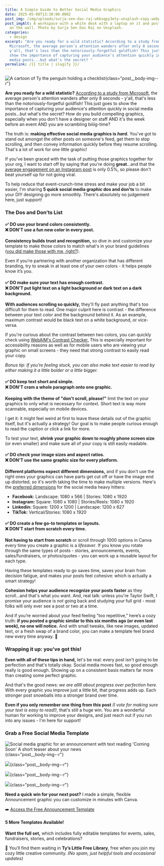 ```yaml
---
title: A Simple Guide to Better Social Media Graphics
date: 2025-05-08T13:30:00.000Z
post_img: /img/uploads/surja-sen-das-raj-wkkxqpy3ety-unsplash-copy.webp
post_imgAlt: A workspace with a white desk with a laptop on it and post-it notes
  on the wall. Photo by Surja Sen Das Raj on Unsplash.
categories:
  - design
excerpt: "Are you ready for a wild statistic? According to a study from
  Microsoft, the average person's attention wanders after only 8 seconds -
  y'all, that's less than the notoriously-forgetful goldfish! This just goes to
  show the importance of capturing your audience's attention quickly in social
  media posts...but what's the secret? "
permalink: /{{ title | slugify }}/
---
```

![A cartoon of Ty the penguin holding a checklist](/img/uploads/ty-checklist.png){class="post__body-img--r"}

**Are you ready for a wild statistic?** [According to a study from Microsoft,](https://time.com/3858309/attention-spans-goldfish/) the average person's attention wanders after only 8 seconds - y'all, that's less than the notoriously-forgetful goldfish! This just goes to show the importance of capturing your audience's attention quickly in social media posts...but what's the secret? How do you build compelling graphics, especially when you don't have a designer on staff AND it's the week before an event AND you are scrambling biiiig-time?

The truth is: **making effective social media graphics is *hard*.** You've got to stand out amongst the other posts on someone's feed, get them to stop scrolling, and then convey information quickly before they resume scrolling. That's a lot of work for one little graphic!

If you've been graced with the task of putting those graphics together for your org, I want to start off by saying that you're doing **great**...and that the [average engagement on an Instagram post](https://www.socialinsider.io/social-media-benchmarks/instagram) is only 0.5%, so please don't beat yourself up for not going viral. 

To help reduce that event-crunch-time stress and make your job a bit easier, I'm sharing **5 quick social media graphic dos and don'ts** to make your DIY designing go more smoothly. There's absolutely no judgement here, just support!

### The Dos and Don’ts List

#### ✅ DO use your brand colors consistently. <br> ❌ DON’T use a fun new color in every post.

**Consistency builds trust and recognition,** so dive in and customize your template to make those colors to match what's in your brand guidelines ([you did make those with me, right?](https://tesoridesign.com/blog/2025-05-03-branding/)).  

Even if you’re partnering with another organization that has different branding, try to sneak in at least one of your own colors - it helps people know it’s you.

#### ✅ DO make sure your text has enough contrast. <br>❌ DON’T put light text on a light background or dark text on a dark background.

**With audiences scrolling so quickly,** they'll fly past anything that's too difficult for them to read. One major culprit here is contrast - the difference between your text color and the background behind it. As an example, maximum contrast would be black text on a white background, or vice-versa. 

If you're curious about the contrast between two colors, you can quickly check using [WebAIM's Contrast Checker.](https://webaim.org/resources/contrastchecker/) This is especially important for accessibility reasons as well as for mobile users who are viewing your graphic on small screens - they need that strong contrast to easily read your copy.

*Bonus tip: If you’re feeling stuck, you can also make text easier to read by either making it a little bolder or a little bigger.*

#### ✅ DO keep text short and simple. <br> ❌ DON’T cram a whole paragraph onto one graphic.

**Keeping with the theme of "don't scroll, please!"** limit the text on your graphics to only what is necessary for context. Short text is way more scannable, especially on mobile devices. 

I get it: it might feel weird at first to leave these details out of the graphic itself, but it's actually a strategy! Our goal is to make people curious enough to read the caption or click a link for more.

To test your text, **shrink your graphic down to roughly phone screen size** (or even smaller) and make sure all of your copy is still easily readable.

#### ✅ DO check your image sizes and aspect ratios. <br>  ❌  DON’T use the same graphic size for every platform.

**Different platforms expect different dimensions,** and if you don't use the right ones your graphics can have parts get cut off or have the image end up distorted, so it's worth taking the time to make multiple versions. Here's the [preferred dimensions](https://blog.hootsuite.com/social-media-image-sizes-guide/) for the social media heavy hitters:

* **Facebook:** Landscape: 1080 x 566 | Stories: 1080 x 1920
* **Instagram:** Square: 1080 x 1080 | Stories/Reels: 1080 x 1920
* **Linkedin:** Square: 1200 x 1200 | Landscape: 1200 x 627
* **TikTok:** Vertical/Stories: 1080 x 1920

#### ✅ DO create a few go-to templates or layouts.<br>  ❌ DON’T start from scratch every time.

**Not having to start from scratch** or scroll through 1000 options in Canva every time you create a graphic is a *lifesaver*. If you know you rotate through the same types of posts - stories, announcements, events, sales/fundraisers, or photos/quotes - you can work up a reusable layout for each type.

Having these templates ready to go saves time, saves your brain from decision fatigue, and makes your posts feel cohesive: which is actually a smart strategy!

**Cohesion helps your audience recognize your posts faster** as they scroll...and that's what you want. And, real talk: unless you're Taylor Swift, I promise your audience is *not* going back and studying your full grid - most folks will only ever see a post or two at a time.

And if you’re worried about your feed feeling "too repetitive," here’s a cozy truth: **if you posted a graphic similar to this six months ago (or even last week), no one will notice.** And with small tweaks, like new images, updated text, or a fresh swap of a brand color, you can make a template feel brand new every time anyway. 🎉

### Wrapping it up: you've got this!

**Even with all of these tips in hand,** let's be real: every post isn't going to be perfection and that's totally okay. Social media moves fast, so good enough really is good enough. Showing up on a consistent basis matters far more than creating some perfect graphic.

And that's the good news: *we are alllll about progress over perfection here.* With every graphic you improve just a little bit, that progress adds up. Each stronger post snowballs into a stronger brand over time.

**Even if you only remember one thing from this post** *(I vote for making sure your text is easy to read!)*, that's still a huge win. You are a wonderful human for working to improve your designs, and just reach out if you run into any issues - I'm here for support!
<span class="accent accent--dots accent--centered"></span>

### Grab a Free Social Media Template

![Social media graphic for an announcement with text reading 'Coming Soon' A short teaser about your news](/img/uploads/1.png){class="post__body-img--r"}

![](/img/uploads/example-2.png){class="post__body-img--r"}

![](/img/uploads/example-1.png){class="post__body-img--r"}

![](/img/uploads/example-3.png){class="post__body-img--r"}

**Need a quick win for your next post?**
I made a simple, flexible Announcement graphic you can customize in minutes with Canva.

➡️ [Access the Free Announcement Template](https://www.canva.com/design/DAGnElseiuw/2S0kn-fk0D5NKTjZrUnnMw/view?utm_content=DAGnElseiuw&utm_campaign=designshare&utm_medium=link&utm_source=publishsharelink&mode=preview)

#### 5 More Templates Available!

**Want the full set,** which includes fully editable templates for events, sales, fundraisers, stories, and celebrations?

🐧 You’ll find them waiting in **Ty’s Little Free Library**, free when you join my cozy little creative community. *(No spam, just helpful tools and occasional updates)*

<div class="ml-embedded" data-form="rHFzWr"></div>
